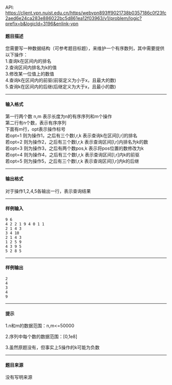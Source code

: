 API: https://client.vpn.nuist.edu.cn/https/webvpn893ff9021738b0357186c0f23fc2aed6e24ca283e886022bc5d861ea12f03963/v1/problem/logic?prefix=b&logicId=3196&enlink-vpn

#### 题目描述

您需要写一种数据结构（可参考题目标题），来维护一个有序数列，其中需要提供以下操作：  
1.查询k在区间内的排名  
2.查询区间内排名为k的值  
3.修改某一位值上的数值  
4.查询k在区间内的前驱(前驱定义为小于x，且最大的数)  
5.查询k在区间内的后继(后继定义为大于x，且最小的数)

---

#### 输入格式

第一行两个数 n,m 表示长度为n的有序序列和m个操作  
第二行有n个数，表示有序序列  
下面有m行，opt表示操作标号  
若opt=1 则为操作1，之后有三个数l,r,k 表示查询k在区间\[l,r\]的排名  
若opt=2 则为操作2，之后有三个数l,r,k 表示查询区间\[l,r\]内排名为k的数  
若opt=3 则为操作3，之后有两个数pos,k 表示将pos位置的数修改为k  
若opt=4 则为操作4，之后有三个数l,r,k 表示查询区间\[l,r\]内k的前驱  
若opt=5 则为操作5，之后有三个数l,r,k 表示查询区间\[l,r\]内k的后继

---

#### 输出格式

对于操作1,2,4,5各输出一行，表示查询结果

---

#### 样例输入
```
9 6
4 2 2 1 9 4 0 1 1
2 1 4 3
3 4 10
2 1 4 3
1 2 5 9
4 3 9 5
5 2 8 5
```

---

#### 样例输出
```
2
4
3
4
9
```

---

#### 提示

1.n和m的数据范围：n,m<=50000

2.序列中每个数的数据范围：\[0,1e8\]

3.虽然原题没有，但事实上5操作的k可能为负数

---

#### 题目来源

没有写明来源